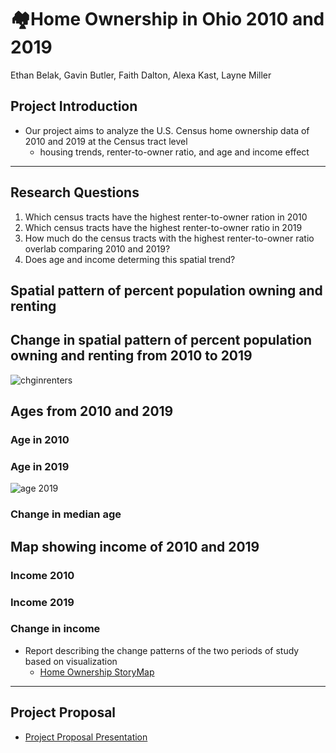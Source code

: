 # 🏘️Home Ownership in Ohio 2010 and 2019

Ethan Belak, Gavin Butler, Faith Dalton, Alexa Kast, Layne Miller

## Project Introduction
- Our project aims to analyze the U.S. Census home ownership data of 2010 and 2019 at the Census tract level
  - housing trends, renter-to-owner ratio, and age and income effect
---
## Research Questions
1) Which census tracts have the highest renter-to-owner ration in 2010
2) Which census tracts have the highest renter-to-owner ratio in 2019
3) How much do the census tracts with the highest renter-to-owner ratio overlab comparing 2010 and 2019?
4) Does age and income determing this spatial trend?


## Spatial pattern of percent population owning and renting
## Change in spatial pattern of percent population owning and renting from 2010 to 2019
  ![chginrenters](https://github.com/user-attachments/assets/486f1ab3-a472-4c29-a289-f86e4b19eb89)
## Ages from 2010 and 2019
### Age in 2010

### Age in 2019
  ![age 2019](https://github.com/user-attachments/assets/d59610a1-b0dd-4f89-867c-ead71743899f)
### Change in median age


## Map showing income of 2010 and 2019
### Income 2010 

### Income 2019

### Change in income


- Report describing the change patterns of the two periods of study based on visualization
    - [Home Ownership StoryMap](https://storymaps.arcgis.com/stories/09f2db7b25db4c22adb9658aea1d3e67)

---
## Project Proposal
- [Project Proposal Presentation](https://docs.google.com/presentation/d/1uJ9hqHD612bhaDIPcPO1kKyDgwzjOcfPcvZl1YjjjrQ/edit?usp=sharing)
